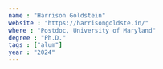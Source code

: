 ```yaml
---
name : "Harrison Goldstein"
website : "https://harrisongoldste.in/"
where : "Postdoc, University of Maryland"
degree : "Ph.D."
tags : ["alum"]
year : "2024"
---
```

